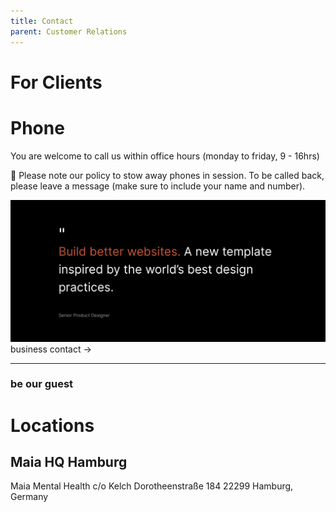 ```yaml
---
title: Contact
parent: Customer Relations
---
```


# For Clients

# Phone
You are welcome to call us within office hours (monday to friday, 9 - 16hrs)

📵 Please note our policy to stow away phones in session.
To be called back, please leave a message (make sure to include your name and number).

![test](/assets/img/quote.png)
business contact →


---


### be our guest
# Locations

## Maia HQ Hamburg
Maia Mental Health
c/o Kelch
Dorotheenstraße 184
22299 Hamburg, Germany